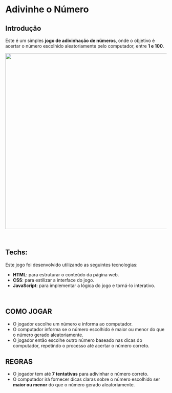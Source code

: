 # **Adivinhe o Número**
## Introdução
Este é um simples **jogo de adivinhação de números**, onde o objetivo é acertar o número escolhido aleatoriamente pelo computador, entre **1 e 100**.

<p align="center">
  <a href="https://codepen.io/LGomess/full/WNKYJEr">
    <img src="https://cdn.discordapp.com/attachments/990296596849782804/1071909230824669234/img-Mentalista.jpg?ex=66394f43&is=6637fdc3&hm=5239b1c7bd43cc770f641821108aa1039b08c5d804fb0ae82c4ac565829c5cb2&" width="550">
  </a>
</p>

<br>

## Techs:
Este jogo foi desenvolvido utilizando as seguintes tecnologias:

* **HTML**: para estruturar o conteúdo da página web.
* **CSS**: para estilizar a interface do jogo.
* **JavaScript**: para implementar a lógica do jogo e torná-lo interativo.

<br>

## COMO JOGAR
* O jogador escolhe um número e informa ao computador.
* O computador informa se o número escolhido é maior ou menor do que o número gerado aleatoriamente.
* O jogador então escolhe outro número baseado nas dicas do computador, repetindo o processo até acertar o número correto.


## REGRAS
* O jogador tem até **7 tentativas** para adivinhar o número correto.
* O computador irá fornecer dicas claras sobre o número escolhido ser **maior ou menor** do que o número gerado aleatoriamente.
